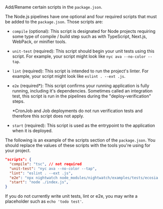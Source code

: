 Add/Rename certain scripts in the `package.json`.

The Node.js pipelines have one optional and four required scripts that must be added to the `package.json`. Those scripts are:

- `compile` (optional): This script is designated for Node projects requiring some type of compile / build step such as with TypeScript, Next.js, WebPack, or minifier tools.
- `unit-test` (required): This script should begin your unit tests using this script. For example, your script might look like `nyc ava --no-color --tap`.
- `lint` (required): This script is intended to run the project's linter. For example, your script might look like `eslint . --ext .js`.
- `e2e` (required\*): This script confirms your running application is fully running, including it's dependencies. Sometimes called an integration test, this script is run in the pipelines during the "deploy-verification" steps.

    \*CronJob and Job deployments do not run verification tests and therefore this script does not apply.
    
- `start` (required): This script is used as the entrypoint to the application when it is deployed.

The following is an example of the scripts section of the `package.json`. You should replace the values of these scripts with the tools you're using for your project.

```json
"scripts": {
  "compile": "tsc", // not required
  "unit-test": "nyc ava --no-color --tap",
  "lint": "eslint . --ext .js",
  "e2e": "npx nightwatch node_modules/nightwatch/examples/tests/ecosia.js",
  "start": "node ./index.js",
}
```

If you do not currently write unit tests, lint or e2e, you may write a placeholder such as `echo 'todo test'`.
